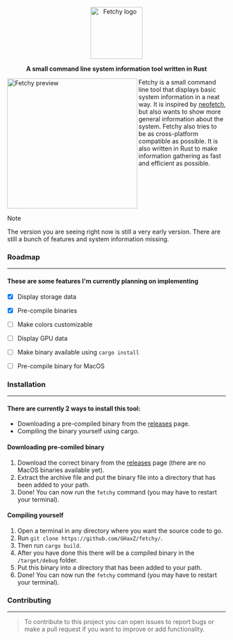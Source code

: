 <dl>
  <p align="center"><img height="120" src="https://github.com/GHaxZ/fetchy/blob/master/imgs/logo.png" alt="Fetchy logo"></p>
  <p align="center"><b>A small command line system information tool written in Rust</b></p>
  
  <div>
    <img align="left" height="300" src="https://github.com/GHaxZ/fetchy/blob/master/imgs/preview.png" alt="Fetchy preview">
    <p>
    Fetchy is a small command line tool that displays basic system information in a neat way.
    It is inspired by <a href="https://github.com/dylanaraps/neofetch">neofetch</a>, but also wants to show more general information about the system. 
    Fetchy also tries to be as cross-platform compatible as possible.
    It is also written in Rust to make information gathering as fast and efficient as possible.
    </p>
  </div>
  
  <br clear="both">
</dl>

> [!NOTE]
> The version you are seeing right now is still a very early version. There are still a bunch of features and system information missing.

### Roadmap
---
#### These are some features I'm currently planning on implementing

- [x] Display storage data
- [x] Pre-compile binaries
- [ ] Make colors customizable
- [ ] Display GPU data
- [ ] Make binary available using `cargo install`
- [ ] Pre-compile binary for MacOS


### Installation
---
#### There are currently 2 ways to install this tool:
- Downloading a pre-compiled binary from the [releases](https://github.com/GHaxZ/fetchy/releases) page.
- Compiling the binary yourself using cargo.

#### Downloading pre-comiled binary
1. Download the correct binary from the [releases](https://github.com/GHaxZ/fetchy/releases) page (there are no MacOS binaries available yet).
2. Extract the archive file and put the binary file into a directory that has been added to your path.
3. Done! You can now run the `fetchy` command (you may have to restart your terminal).

#### Compiling yourself
1. Open a terminal in any directory where you want the source code to go.
2. Run `git clone https://github.com/GHaxZ/fetchy/`.
3. Then run `cargo build`.
4. After you have done this there will be a compiled binary in the `/target/debug` folder.
5. Put this binary into a directory that has been added to your path.
6. Done! You can now run the `fetchy` command (you may have to restart your terminal).

### Contributing
---
> To contribute to this project you can open issues to report bugs or make a pull request if you want to improve or add functionality.

